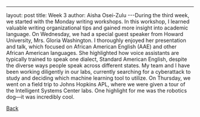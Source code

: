 ---
layout: post
title: Week 3
author: Aisha Osei-Zulu
---During the third week, we started with the Monday writing workshops. In this workshop, I learned valuable writing organizational tips and gained more insight into academic language. On Wednesday, we had a special guest speaker from Howard University, Mrs. Gloria Washington. I thoroughly enjoyed her presentation and talk, which focused on African American English (AAE) and other African American languages. She highlighted how voice assistants are typically trained to speak one dialect, Standard American English, despite the diverse ways people speak across different states. My team and I have been working diligently in our labs, currently searching for a cyberattack to study and deciding which machine learning tool to utilize. On Thursday, we went on a field trip to Johns Hopkins APL, where we were given a tour of the Intelligent Systems Center labs. One highlight for me was the robotics dog—it was incredibly cool.

[Back](./)
